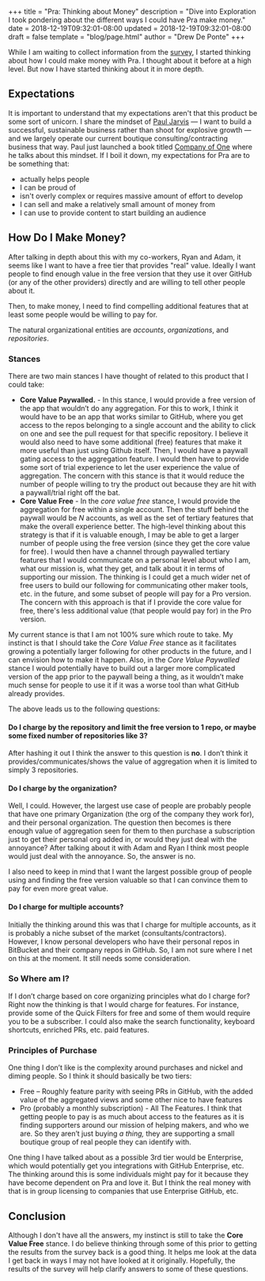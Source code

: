 +++
title = "Pra: Thinking about Money"
description = "Dive into Exploration I took pondering about the different ways I could have Pra make money."
date = 2018-12-19T09:32:01-08:00
updated = 2018-12-19T09:32:01-08:00
draft = false
template = "blog/page.html"
author = "Drew De Ponte"
+++

While I am waiting to collect information from the [survey](/blog/pull-request-notifications-an-anti-pattern/), I started thinking about how I could make money with Pra. I thought about it before at a high level. But now I have started thinking about it in more depth.

## Expectations

It is important to understand that my expectations aren't that this product be some sort of unicorn. I share the mindset of [Paul Jarvis](https://pjrvs.com) — I want to build a successful, sustainable business rather than shoot for explosive growth — and we largely operate our current boutique consulting/contracting business that way. Paul just launched a book titled [Company of One](https://ofone.co) where he talks about this mindset. If I boil it down, my expectations for Pra are to be something that:
- actually helps people
- I can be proud of
- isn't overly complex or requires massive amount of effort to develop
- I can sell and make a relatively small amount of money from
- I can use to provide content to start building an audience

## How Do I Make Money?

After talking in depth about this with my co-workers, Ryan and Adam, it seems like I want to have a free tier that provides "real" value. Ideally I want people to find enough value in the free version that they use it over GitHub (or any of the other providers) directly and are willing to tell other people about it.

Then, to make money, I need to find compelling additional features that at least some people would be willing to pay for.

The natural organizational entities are _accounts_, _organizations_, and _repositories_.

### Stances

There are two main stances I have thought of related to this product that I could take:
- **Core Value Paywalled.** - In this stance, I would provide a free version of the app that wouldn’t do any aggregation. For this to work, I think it would have to be an app that works similar to GitHub, where you get access to the repos belonging to a single account and the ability to click on one and see the pull request for that specific repository. I believe it would also need to have some additional (free) features that make it more useful than just using Github itself. Then, I would have a paywall gating access to the aggregation feature. I would then have to provide some sort of trial experience to let the user experience the value of aggregation. The concern with this stance is that it would reduce the number of people willing to try the product out because they are hit with a paywall/trial right off the bat.
- **Core Value Free** - In the _core value free_ stance, I would provide the aggregation for free within a single account. Then the stuff behind the paywall would be _N_ accounts, as well as the set of tertiary features that make the overall experience better. The high-level thinking about this strategy is that if it is valuable enough, I may be able to get a larger number of people using the free version (since they get the core value for free). I would then have a channel through paywalled tertiary features that I would communicate on a personal level about who I am, what our mission is, what they get, and talk about it in terms of supporting our mission. The thinking is I could get a much wider net of free users to build our following for communicating other maker tools, etc. in the future, and some subset of people will pay for a Pro version. The concern with this approach is that if I provide the core value for free, there's less additional value (that people would pay for) in the Pro version.

My current stance is that I am not 100% sure which route to take. My instinct is that I should take the _Core Value Free_ stance as it facilitates growing a potentially larger following for other products in the future, and I can envision how to make it happen. Also, in the _Core Value Paywalled_ stance I would potentially have to build out a larger more complicated version of the app prior to the paywall being a thing, as it wouldn’t make much sense for people to use it if it was a worse tool than what GitHub already provides.

The above leads us to the following questions:

#### Do I charge by the repository and limit the free version to 1 repo, or maybe some fixed number of repositories like 3?

After hashing it out I think the answer to this question is **no**. I don’t think it provides/communicates/shows the value of aggregation when it is limited to simply 3 repositories.

#### Do I charge by the organization?

Well, I could. However, the largest use case of people are probably people that have one primary Organization (the org of the company they work for), and their personal organization. The question then becomes is there enough value of aggregation seen for them to then purchase a subscription just to get their personal org added in, or would they just deal with the annoyance? After talking about it with Adam and Ryan I think most people would just deal with the annoyance. So, the answer is no.

I also need to keep in mind that I want the largest possible group of people using and finding the free version valuable so that I can convince them to pay for even more great value.

#### Do I charge for multiple accounts?

Initially the thinking around this was that I charge for multiple accounts, as it is probably a niche subset of the market (consultants/contractors). However, I know personal developers who have their personal repos in BitBucket and their company repos in GitHub. So, I am not sure where I net on this at the moment. It still needs some consideration.

### So Where am I?

If I don’t charge based on core organizing principles what do I charge for? Right now the thinking is that I would charge for features. For instance, provide some of the Quick Filters for free and some of them would require you to be a subscriber. I could also make the search functionality, keyboard shortcuts, enriched PRs, etc. paid features.

### Principles of Purchase

One thing I don’t like is the complexity around purchases and nickel and diming people. So I think it should basically be two tiers:
- Free – Roughly feature parity with seeing PRs in GitHub, with the added value of the aggregated views and some other nice to have features
- Pro (probably a monthly subscription) - All The Features. I think that getting people to pay is as much about access to the features as it is finding supporters around our mission of helping makers, and who we are. So they aren’t just buying _a thing,_ they are supporting a small boutique group of real people they can identify with.

One thing I have talked about as a possible 3rd tier would be Enterprise, which would potentially get you integrations with GitHub Enterprise, etc. The thinking around this is some individuals might pay for it because they have become dependent on Pra and love it. But I think the real money with that is in group licensing to companies that use Enterprise GitHub, etc.

## Conclusion

Although I don't have all the answers, my instinct is still to take the **Core Value Free** stance. I do believe thinking through some of this prior to getting the results from the survey back is a good thing. It helps me look at the data I get back in ways I may not have looked at it originally. Hopefully, the results of the survey will help clarify answers to some of these questions.

